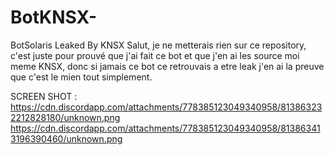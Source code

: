 # BotKNSX-
BotSolaris Leaked By KNSX
Salut, je ne metterais rien sur ce repository, c'est juste pour prouvé que j'ai fait ce bot et que j'en ai les source moi meme KNSX, donc si jamais ce bot ce retrouvais a etre leak j'en ai la preuve que c'est le mien tout simplement.

SCREEN SHOT : 
https://cdn.discordapp.com/attachments/778385123049340958/813863232212828180/unknown.png
https://cdn.discordapp.com/attachments/778385123049340958/813863413196390460/unknown.png
